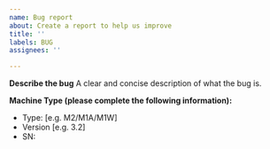 ```yaml
---
name: Bug report
about: Create a report to help us improve
title: ''
labels: BUG
assignees: ''

---
```


**Describe the bug**
A clear and concise description of what the bug is.


**Machine Type (please complete the following information):**
 - Type: [e.g. M2/M1A/M1W]
 - Version [e.g. 3.2]
 - SN:
